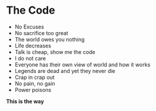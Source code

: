 # The Code

- No Excuses
- No sacrifice too great
- The world owes you nothing
- Life decreases
- Talk is cheap, show me the code
- I do not care
- Everyone has their own view of world and how it works
- Legends are dead and yet they never die
- Crap in crap out
- No pain, no gain
- Power poisons

**This is the way**
